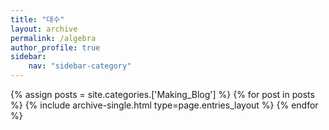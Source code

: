 ```yaml
---
title: "대수"
layout: archive
permalink: /algebra
author_profile: true
sidebar:
    nav: "sidebar-category"
---
```


<!-- 공백이 포함되어 있는 카테고리 이름의 경우 site.categories.['a b c'] 이런식으로! -->

{% assign posts = site.categories.['Making_Blog'] %}
{% for post in posts %} {% include archive-single.html type=page.entries_layout %} {% endfor %}
